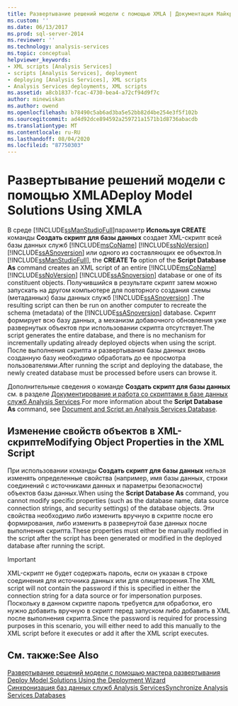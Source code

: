 ```yaml
---
title: Развертывание решений модели с помощью XMLA | Документация Майкрософт
ms.custom: ''
ms.date: 06/13/2017
ms.prod: sql-server-2014
ms.reviewer: ''
ms.technology: analysis-services
ms.topic: conceptual
helpviewer_keywords:
- XML scripts [Analysis Services]
- scripts [Analysis Services], deployment
- deploying [Analysis Services], XML scripts
- Analysis Services deployments, XML scripts
ms.assetid: a8cb1837-fcac-4730-bea4-a72cf94d9f7c
author: minewiskan
ms.author: owend
ms.openlocfilehash: b78490c5ab6ad3ba5e52bb82d4be254e3f5f102b
ms.sourcegitcommit: ad4d92dce894592a259721a1571b1d8736abacdb
ms.translationtype: MT
ms.contentlocale: ru-RU
ms.lasthandoff: 08/04/2020
ms.locfileid: "87750303"
---
```

# <a name="deploy-model-solutions-using-xmla"></a><span data-ttu-id="5bb33-102">Развертывание решений модели с помощью XMLA</span><span class="sxs-lookup"><span data-stu-id="5bb33-102">Deploy Model Solutions Using XMLA</span></span>
  <span data-ttu-id="5bb33-103">В среде [!INCLUDE[ssManStudioFull](../../includes/ssmanstudiofull-md.md)]параметр **Используя CREATE** команды **Создать скрипт для базы данных** создает XML-скрипт всей базы данных служб [!INCLUDE[msCoName](../../includes/msconame-md.md)] [!INCLUDE[ssNoVersion](../../includes/ssnoversion-md.md)] [!INCLUDE[ssASnoversion](../../includes/ssasnoversion-md.md)] или одного из составляющих ее объектов.</span><span class="sxs-lookup"><span data-stu-id="5bb33-103">In [!INCLUDE[ssManStudioFull](../../includes/ssmanstudiofull-md.md)], the **CREATE To** option of the **Script Database As** command creates an XML script of an entire [!INCLUDE[msCoName](../../includes/msconame-md.md)] [!INCLUDE[ssNoVersion](../../includes/ssnoversion-md.md)] [!INCLUDE[ssASnoversion](../../includes/ssasnoversion-md.md)] database or one of its constituent objects.</span></span> <span data-ttu-id="5bb33-104">Получившийся в результате скрипт затем можно запускать на другом компьютере для повторного создания схемы (метаданных) базы данных служб [!INCLUDE[ssASnoversion](../../includes/ssasnoversion-md.md)] .</span><span class="sxs-lookup"><span data-stu-id="5bb33-104">The resulting script can then be run on another computer to recreate the schema (metadata) of the [!INCLUDE[ssASnoversion](../../includes/ssasnoversion-md.md)] database.</span></span> <span data-ttu-id="5bb33-105">Скрипт формирует всю базу данных, а механизм добавочного обновления уже развернутых объектов при использовании скрипта отсутствует.</span><span class="sxs-lookup"><span data-stu-id="5bb33-105">The script generates the entire database, and there is no mechanism for incrementally updating already deployed objects when using the script.</span></span> <span data-ttu-id="5bb33-106">После выполнения скрипта и развертывания базы данных вновь созданную базу необходимо обработать до ее просмотра пользователями.</span><span class="sxs-lookup"><span data-stu-id="5bb33-106">After running the script and deploying the database, the newly created database must be processed before users can browse it.</span></span>  
  
 <span data-ttu-id="5bb33-107">Дополнительные сведения о команде **Создать скрипт для базы данных** см. в разделе [Документирование и работа со скриптами в базе данных служб Analysis Services](document-and-script-an-analysis-services-database.md).</span><span class="sxs-lookup"><span data-stu-id="5bb33-107">For more information about the **Script Database As** command, see [Document and Script an Analysis Services Database](document-and-script-an-analysis-services-database.md).</span></span>  
  
## <a name="modifying-object-properties-in-the-xml-script"></a><span data-ttu-id="5bb33-108">Изменение свойств объектов в XML-скрипте</span><span class="sxs-lookup"><span data-stu-id="5bb33-108">Modifying Object Properties in the XML Script</span></span>  
 <span data-ttu-id="5bb33-109">При использовании команды **Создать скрипт для базы данных** нельзя изменять определенные свойства (например, имя базы данных, строки соединений с источниками данных и параметры безопасности) объектов базы данных.</span><span class="sxs-lookup"><span data-stu-id="5bb33-109">When using the **Script Database As** command, you cannot modify specific properties (such as the database name, data source connection strings, and security settings) of the database objects.</span></span> <span data-ttu-id="5bb33-110">Эти свойства необходимо либо изменить вручную в скрипте после его формирования, либо изменить в развернутой базе данных после выполнения скрипта.</span><span class="sxs-lookup"><span data-stu-id="5bb33-110">These properties must either be manually modified in the script after the script has been generated or modified in the deployed database after running the script.</span></span>  
  
> [!IMPORTANT]  
>  <span data-ttu-id="5bb33-111">XML-скрипт не будет содержать пароль, если он указан в строке соединения для источника данных или для олицетворения.</span><span class="sxs-lookup"><span data-stu-id="5bb33-111">The XML script will not contain the password if this is specified in either the connection string for a data source or for impersonation purposes.</span></span> <span data-ttu-id="5bb33-112">Поскольку в данном скрипте пароль требуется для обработки, его нужно добавить вручную в скрипт перед запуском либо добавить в XML после выполнения скрипта.</span><span class="sxs-lookup"><span data-stu-id="5bb33-112">Since the password is required for processing purposes in this scenario, you will either need to add this manually to the XML script before it executes or add it after the XML script executes.</span></span>  
  
## <a name="see-also"></a><span data-ttu-id="5bb33-113">См. также:</span><span class="sxs-lookup"><span data-stu-id="5bb33-113">See Also</span></span>  
 <span data-ttu-id="5bb33-114">[Развертывание решений модели с помощью мастера развертывания](deploy-model-solutions-using-the-deployment-wizard.md) </span><span class="sxs-lookup"><span data-stu-id="5bb33-114">[Deploy Model Solutions Using the Deployment Wizard](deploy-model-solutions-using-the-deployment-wizard.md) </span></span>  
 [<span data-ttu-id="5bb33-115">Синхронизация баз данных служб Analysis Services</span><span class="sxs-lookup"><span data-stu-id="5bb33-115">Synchronize Analysis Services Databases</span></span>](synchronize-analysis-services-databases.md)  
  
  
